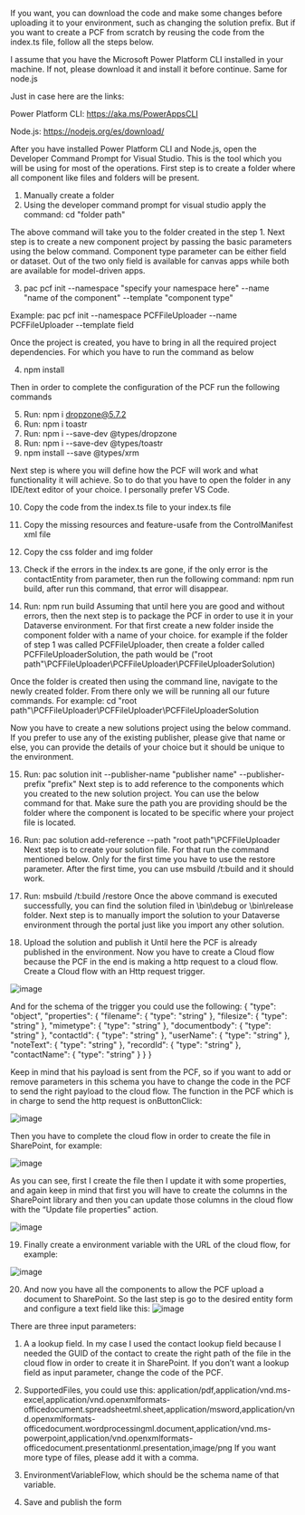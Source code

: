 If you want, you can download the code and make some changes before uploading it to your environment, such as changing the solution prefix.
But if you want to create a PCF from scratch by reusing the code from the index.ts file, follow all the steps below.

I assume that you have the Microsoft Power Platform CLI installed in your machine. If not, please download it and install it before continue. Same for node.js

Just in case here are the links:

Power Platform CLI: https://aka.ms/PowerAppsCLI

Node.js: https://nodejs.org/es/download/


After you have installed Power Platform CLI and Node.js, open the Developer Command Prompt for Visual Studio. This is the tool which you will be using for most of the operations. First step is to create a folder where all component like files and folders will be present. 
1)	Manually create a folder
2)	Using the developer command prompt for visual studio apply the command: cd "folder path"
  
  The above command will take you to the folder created in the step 1. Next step is to create a new component project by passing the basic parameters using the below command. Component type parameter can be either field or dataset. Out of the two only field is available for canvas apps while both are available for model-driven apps.
  
3)	pac pcf init --namespace "specify your namespace here" --name "name of the component" --template "component type"
  
  Example: pac pcf init --namespace PCFFileUploader --name PCFFileUploader --template field
  
  Once the project is created, you have to bring in all the required project dependencies. For which you have to run the command as below
  
4)	npm install
  
  Then in order to complete the configuration of the PCF run the following commands
  
5)	Run: npm i dropzone@5.7.2
6)	Run: npm i toastr
7)	Run: npm i --save-dev @types/dropzone
8)	Run: npm i --save-dev @types/toastr
9)	npm install --save @types/xrm
  
  Next step is where you will define how the PCF will work and what functionality it will achieve. So to do that you have to open the folder in any IDE/text editor of your choice. I personally prefer VS Code.
  
10)	Copy the code from the index.ts file to your index.ts file
11)	Copy the missing resources and feature-usafe from the ControlManifest xml file
12)	Copy the css folder and img folder
13)	Check if the errors in the index.ts are gone, if the only error is the contactEntity from parameter, then run the following command: npm run build, after run this command, that error will disappear.
  
14)	Run: npm run build
  Assuming that until here you are good and without errors, then the next step is to package the PCF in order to use it in your Dataverse environment. For that first create a new folder inside the component folder with a name of your choice. for example if the folder of step 1 was called PCFFileUploader, then create a folder called PCFFileUploaderSolution, the path would be ("root path"\PCFFileUploader\PCFFileUploader\PCFFileUploaderSolution)
  
Once the folder is created then using the command line, navigate to the newly created folder. From there only we will be running all our future commands. For example: cd "root path"\PCFFileUploader\PCFFileUploader\PCFFileUploaderSolution
  
Now you have to create a new solutions project using the below command. If you prefer to use any of the existing publisher, please give that name or else, you can provide the details of your choice but it should be unique to the environment.
  
15)	Run: pac solution init --publisher-name "publisher name" --publisher-prefix "prefix"
Next step is to add reference to the components which you created to the new solution project. You can use the below command for that. Make sure the path you are providing should be the folder where the component is located to be specific where your project file is located.
  
16)	Run: pac solution add-reference --path "root path"\PCFFileUploader
Next step is to create your solution file. For that run the command mentioned below. Only for the first time you have to use the restore parameter. After the first time, you can use msbuild /t:build and it should work.
  
17)	Run: msbuild /t:build /restore
Once the above command is executed successfully, you can find the solution filed in \bin\debug or \bin\release folder. Next step is to manually import the solution to your Dataverse environment through the portal just like you import any other solution.
  
18)	Upload the solution and publish it
Until here the PCF is already published in the environment. Now you have to create a Cloud flow because the PCF in the end is making a http request to a cloud flow.
Create a Cloud flow with an Http request trigger.
 
 ![image](https://user-images.githubusercontent.com/5630463/168445548-264fbeb6-f2d5-4475-b558-c4890563f06d.png)
 
And for the schema of the trigger you could use the following:
{
    "type": "object",
    "properties": {
        "filename": {
            "type": "string"
        },
        "filesize": {
            "type": "string"
        },
        "mimetype": {
            "type": "string"
        },
        "documentbody": {
            "type": "string"
        },
        "contactId": {
            "type": "string"
        },
        "userName": {
            "type": "string"
        },
        "noteText": {
            "type": "string"
        },
        "recordId": {
            "type": "string"
        },
        "contactName": {
            "type": "string"
        }
    }
}

Keep in mind that his payload is sent from the PCF, so if you want to add or remove parameters in this schema you have to change the code in the PCF to send the right payload to the cloud flow.
The function in the PCF which is in charge to send the http request is onButtonClick:

![image](https://user-images.githubusercontent.com/5630463/168445565-922cfa2e-7f93-46ce-9475-836df5dee18b.png)

Then you have to complete the cloud flow in order to create the file in SharePoint, for example:

 ![image](https://user-images.githubusercontent.com/5630463/168445577-14e930e8-5b0c-4abf-a893-aa95e25d8798.png)

As you can see, first I create the file then I update it with some properties, and again keep in mind that first you will have to create the columns in the SharePoint library and then you can update those columns in the cloud flow with the “Update file properties” action.

![image](https://user-images.githubusercontent.com/5630463/168445584-1f9a6cc1-7552-4d08-b6fb-0863e70981d9.png)

19)	Finally create a environment variable with the URL of the cloud flow, for example:

 ![image](https://user-images.githubusercontent.com/5630463/168445589-90433435-39da-4747-b636-b4283b390f36.png)

20)	And now you have all the components to allow the PCF upload a document to SharePoint. So the last step is go to the desired entity form and configure a text field like this:
 ![image](https://user-images.githubusercontent.com/5630463/168445517-554f04c1-09aa-4001-8e30-40ed215a259e.png)

There are three input parameters:
1)	A a lookup field. In my case I used the contact lookup field because I needed the GUID of the contact to create the right path of the file in the cloud flow in order to create it in SharePoint. If you don’t want a lookup field as input parameter, change the code of the PCF. 
2)	SupportedFiles, you could use this: 
application/pdf,application/vnd.ms-excel,application/vnd.openxmlformats-officedocument.spreadsheetml.sheet,application/msword,application/vnd.openxmlformats-officedocument.wordprocessingml.document,application/vnd.ms-powerpoint,application/vnd.openxmlformats-officedocument.presentationml.presentation,image/png
If you want more type of files, please add it with a comma.
3)	EnvironmentVariableFlow, which should be the schema name of that variable.

21)	Save and publish the form

